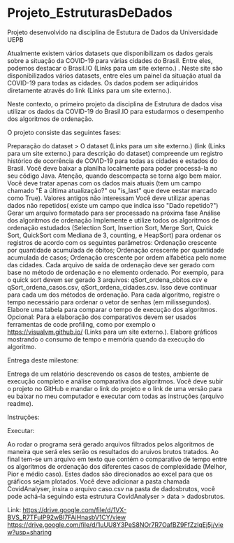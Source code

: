 # Projeto_EstruturasDeDados
Projeto desenvolvido na disciplina de Estutura de Dados da Universidade UEPB



Atualmente existem vários datasets que disponibilizam os dados gerais sobre a situação da COVID-19 para várias cidades do Brasil. Entre eles, podemos destacar o Brasil.IO (Links para um site externo.) . Neste site são disponibilizados vários datasets, entre eles um painel da situação atual da COVID-19 para todas as cidades. Os dados podem ser adiquiridos diretamente através do link (Links para um site externo.).

Neste contexto, o primeiro projeto da disciplina de Estrutura de dados visa utilizar os dados da COVID-19 do Brasil.IO para estudarmos o desempenho dos algoritmos de ordenação.

O projeto consiste das seguintes fases:

Preparação do dataset > O dataset (Links para um site externo.) (link (Links para um site externo.) para descrição do dataset) compreende um registro histórico de ocorrência de COVID-19 para todas as cidades e estados do Brasil.
Você deve baixar a planilha localmente para poder processá-la no seu código Java. Atenção, quando descompacta se torna algo bem maior.
Você deve tratar apenas com os dados mais atuais (tem um campo chamado "É a última atualização?" ou "is_last" que deve eestar marcado como True). Valores antigos não interessam
Você deve utilizar apenas dados não repetidos( existe um campo que indica isso "Dado repetido?")
Gerar um arquivo formatado para ser processado na próxima fase
Análise dos algoritmos de ordenação
Implemente e utilize todos os algoritmos de ordenação estudados (Selection Sort, Insertion Sort, Merge Sort, Quick Sort, QuickSort com Mediana de 3, counting, e HeapSort) para ordenar os registros de acordo com os seguintes parâmetros:
Ordenação crescente por quantidade acumulada de óbitos;
Ordenação crescente por quantidade acumulada de casos;
Ordenação crescente por ordem alfabética pelo nome das cidades.
Cada arquivo de saída de ordenação deve ser gerado com base no método de ordenação e no elemento ordenado. Por exemplo, para o quick sort devem ser gerado 3 arquivos: qSort_ordena_obitos.csv e qSort_ordena_casos.csv, qSort_ordena_cidades.csv. Isso deve continuar para cada um dos métodos de ordenação.
Para cada algoritmo, registre o tempo necessário para ordenar o vetor de senhas (em milissegundos).
Elabore uma tabela para comparar o tempo de execução dos algoritmos.
Opcional: Para a elaboração dos comparativos devem ser usados ferramentas de code profiling, como por exemplo o https://visualvm.github.io/ (Links para um site externo.). Elabore gráficos mostrando o consumo de tempo e memória quando da execução do algoritmo.

Entrega deste milestone:

Entrega de um relatório descrevendo os casos de testes, ambiente de execução completo e análise comparativa dos algoritmos.
Você deve subir o projeto no GitHub e mandar o link do projeto e o link de uma versão para eu baixar no meu computador e executar com todas as instruções (arquivo readme).

Instruções:

Executar: 

Ao rodar o programa será gerado arquivos filtrados pelos algoritmos de maneira que será eles serão os resultados do aruivos brutos tratados. 
Ao final tem-se um arquivo em texto que contém o comparativo de tempo entre os algoritmos de ordenação dos diferentes casos de complexidade
(Melhor, Pior e médio caso). Estes dados são direcionados ao excel para que os gráficos sejam plotados. 
Você deve adicionar a pasta chamada CovidAnalyser, insira o arquivo caso.csv na pasta de dadosbrutos, você pode achá-la seguindo esta estrutura CovidAnalyser > data > dadosbrutos.

Link:
https://drive.google.com/file/d/1VX-BVS_R7TFuIP92wBl7FAiHnasbV1CY/view
https://drive.google.com/file/d/1uUU8Y3PeS8NOr7R7OafBZ9FfZzlqEj5j/view?usp=sharing
